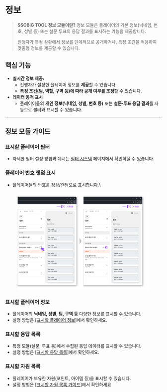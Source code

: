# 정보

> **SSOBIG TOOL 정보 모듈이란?** 정보 모듈은 플레이어의 기본 정보(닉네임, 번호, 성별 등) 또는 설문·투표의 응답 결과를 표시하는 기능을 제공합니다.
>
> 진행자가 특정 상황에서 정보를 단계적으로 공개하거나, 특정 조건을 적용하여 맞춤형 정보를 제공할 수 있습니다.

## 핵심 기능

* **실시간 정보 제공:**
  * 진행자가 설정한 플레이어 정보를 **제공**할 수 있습니다.
  * **특정 조건(팀, 역할, 구역 등)에 따라 공개 여부를 조정**할 수 있습니다.
* **데이터 동적 표시**
  * 플레이어들의 **개인 정보(닉네임, 성별, 번호 등)** 또는 **설문·투표 응답 결과**를 자동으로 불러와 표시할 수 있습니다.

***

## 정보 모듈 가이드

### 표시할 플레이어 필터

* 자세한 필터 설정 방법과 예시는 [필터 시스템](../../undefined-2/undefined-4.md#undefined-2) 페이지에서 확인하실 수 있습니다.

### 플레이어 번호 랜덤 표시

* 플레이어들의 번호를 정상/랜덤으로 표시합니다.\


<figure><img src="../../.gitbook/assets/정보 1.png" alt=""><figcaption></figcaption></figure>

### 표시할 플레이어 정보

* 플레이어의 **닉네임, 성별, 팀, 구역 등** 다양한 정보를 표시할 수 있습니다.
* 설정 방법은 \[[표시할 플레이어 정보](broken-reference)]에서 확인하세요.

### 표시할 응답 목록

* 특정 모듈(설문, 투표 등)에서 수집된 응답 데이터를 표시할 수 있습니다.
* 설정 방법은 \[[표시할 응답 목록\]](broken-reference)에서 확인하세요.

### 표시할 자원 목록

* 플레이어가 보유한 자원(포인트, 아이템 등)을 표시할 수 있습니다.
* 설정 방법은 \[[표시할 자원 목록 가이드](broken-reference)]에서 확인하세요
